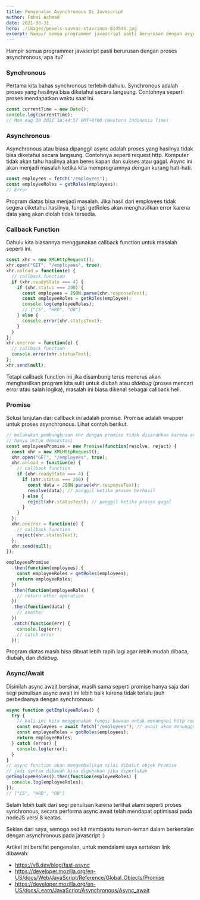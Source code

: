 ```yaml
---
title: Pengenalan Asynchronous Di Javascript
author: Fahmi Achmad
date: 2021-08-31
hero: ./images/pexels-savvas-stavrinos-814544.jpg
excerpt: hampir semua programmer javascript pasti berurusan dengan asynchronous programming, apa itu?
---
```


Hampir semua programmer javascript pasti berurusan dengan proses asynchronous, apa itu?

### Synchronous

Pertama kita bahas synchronous terlebih dahulu. Synchronous adalah proses yang hasilnya bisa diketahui secara langsung. Contohnya seperti proses mendapatkan waktu saat ini.

```javascript
const currentTime = new Date();
console.log(currentTime);
// Mon Aug 30 2021 10:44:57 GMT+0700 (Western Indonesia Time)
```

### Asynchronous

Asynchronous atau biasa dipanggil async adalah proses yang hasilnya tidak bisa diketahui secara langsung. Contohnya seperti request http. Komputer tidak akan tahu hasilnya akan beres kapan dan sukses atau gagal. Async ini akan menjadi masalah ketika kita memprogramnya dengan kurang hati-hati.

```javascript
const employees = fetch("/employees");
const employeeRoles = getRoles(employees);
// Error
```

Program diatas bisa menjadi masalah. Jika hasil dari employees tidak segera diketahui hasilnya, fungsi getRoles akan menghasilkan error karena data yang akan diolah tidak tersedia.

### Callback Function

Dahulu kita biasannya menggunakan callback function untuk masalah seperti ini.

```javascript
const xhr = new XMLHttpRequest();
xhr.open("GET", "/employees", true);
xhr.onload = function(e) {
  // callback function
  if (xhr.readyState === 4) {
    if (xhr.status === 200) {
      const employees = JSON.parse(xhr.responseText);
      const employeeRoles = getRoles(employee);
      console.log(employeeRoles);
      // ["CS", "HRD", "OB"]
    } else {
      console.error(xhr.statusText);
    }
  }
};
xhr.onerror = function(e) {
  // callback function
  console.error(xhr.statusText);
};
xhr.send(null);
```

Tetapi callback function ini jika disambung terus menerus akan menghasilkan program kita sulit untuk diubah atau _didebug_ (proses mencari error atau salah logika), masalah ini biasa dikenal sebagai callback hell.

### Promise

Solusi lanjutan dari callback ini adalah promise. Promise adalah wrapper untuk proses asynchronous. Lihat contoh berikut.

```javascript
// melakukan pembungkusan xhr dengan promise tidak disarankan karena ada fungsi fetch
// hanya untuk demonstasi
const employeesPromise = new Promise(function(resolve, reject) {
  const xhr = new XMLHttpRequest();
  xhr.open("GET", "/employees", true);
  xhr.onload = function(e) {
    // callback function
    if (xhr.readyState === 4) {
      if (xhr.status === 200) {
        const data = JSON.parse(xhr.responseText);
        resolve(data); // panggil ketika proses berhasil
      } else {
        reject(xhr.statusText); // panggil ketika proses gagal
      }
    }
  };
  xhr.onerror = function(e) {
    // callback function
    reject(xhr.statusText);
  };
  xhr.send(null);
});

employeesPromise
  .then(function(employees) {
    const employeeRoles = getRoles(employees);
    return employeeRoles;
  })
  .then(function(employeeRoles) {
    // return other operation
  })
  .then(function(data) {
    // another
  })
  .catch(function(err) {
    console.log(err);
    // catch error
  });
```

Program diatas masih bisa dibuat lebih rapih lagi agar lebih mudah dibaca, diubah, dan _didebug_.

### Async/Await

Disinilah async await bersinar, masih sama seperti promise hanya saja dari segi penulisan async await ini lebih baik karena tidak terlalu jauh perbedaanya dengan synchronous.

```javascript
async function getEmployeeRoles() {
  try {
    // kali ini kita menggunakan fungsi bawaan untuk menangani http request dalam bentuk promise
    const employees = await fetch("/employees"); // await akan menunggu hasil fetch sebelum digunakan proses selanjutnya
    const employeeRoles = getRoles(employees);
    return employeeRoles;
  } catch (error) {
    console.log(error);
  }
}
// async function akan mengembalikan nilai dibalut objek Promise
// jadi syntax dibawah bisa digunakan jika diperlukan
getEmployeeRoles().then(function(employeeRoles) {
  console.log(employeeRoles);
});
// ["CS", "HRD", "OB"]
```

Selain lebih baik dari segi penulisan karena terlihat alami seperti proses synchronous, secara performa async await telah mendapat optimisasi pada nodeJS versi 8 keatas.

Sekian dari saya, semoga sedikit membantu teman-teman dalam berkenalan dengan asynchronous pada javascript :)

Artikel ini bersifat pengenalan, untuk mendalami saya sertakan link dibawah:

- https://v8.dev/blog/fast-async
- https://developer.mozilla.org/en-US/docs/Web/JavaScript/Reference/Global_Objects/Promise
- https://developer.mozilla.org/en-US/docs/Learn/JavaScript/Asynchronous/Async_await
